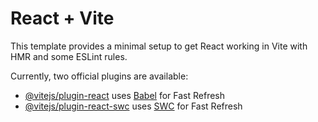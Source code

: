 # React + Vite

This template provides a minimal setup to get React working in Vite with HMR and some ESLint rules.

Currently, two official plugins are available:

- [@vitejs/plugin-react](https://github.com/vitejs/vite-plugin-react/blob/main/packages/plugin-react/README.md) uses [Babel](https://babeljs.io/) for Fast Refresh
- [@vitejs/plugin-react-swc](https://github.com/vitejs/vite-plugin-react-swc) uses [SWC](https://swc.rs/) for Fast Refresh

<!-- Что должно быть в результате (через 8 недель):

список всех существующих слов. У каждого слова есть основное значение, транскрипция, перевод, тема. У каждого слова должна быть возможность его удаления и редактирования. Также должна быть возможность добавления слов;
карточка слова, у которой есть основное значение, транскрипция, перевод, тема;
главная страница, где отображаются списки слов и карточек. -->

<!-- [{"id":"33074","english":"tidily","transcription":"[ˈtaɪdɪli] ","russian":"опрятно","tags":"","tags_json":"[\"\"]"},{"id":"33087","english":"thunderstorm","transcription":"[ ˈθʌndərstɔːrm ]","russian":"гроза","tags":"weather","tags_json":"[\"weather\"]"},{"id":"33088","english":"excited","transcription":"[ ɪkˈsaɪtɪd ]","russian":"взволнованный","tags":"emotions","tags_json":"[\"emotions\"]"},{"id":"33090","english":"treat","transcription":"[ triːt ]","russian":"угощение","tags":"halloween","tags_json":"[\"halloween\"]"},{"id":"33091","english":"reading","transcription":"[ ˈriːdɪŋ ]","russian":"чтение","tags":"hobby","tags_json":"[\"hobby\"]"},{"id":"33092","english":"island","transcription":"[ ˈaɪlənd ]","russian":"остров","tags":"travel","tags_json":"[\"travel\"]"},{"id":"33108","english":"ticket","transcription":"[ˈtɪkət]","russian":"билет, ярлык","tags":"","tags_json":"[\"\"]"},{"id":"33109","english":"wolverine","transcription":"[ˌwʊlvəˈriːn]","russian":"росомаха","tags":"","tags_json":"[\"\"]"}] -->

